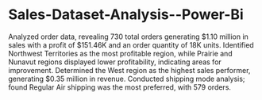 # Sales-Dataset-Analysis--Power-Bi
Analyzed order data, revealing 730 total orders generating $1.10 million in sales with a profit of $151.46K and an order quantity of 18K units.
Identified Northwest Territories as the most profitable region, while Prairie and Nunavut regions displayed lower profitability, indicating areas for improvement.
Determined the West region as the highest sales performer, generating $0.35 million in revenue.
Conducted shipping mode analysis; found Regular Air shipping was the most preferred, with 579 orders.
